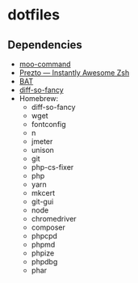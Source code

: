 # dotfiles

## Dependencies
- [moo-command](http://github.com/satrun77/moo-command)
- [Prezto — Instantly Awesome Zsh](https://github.com/sorin-ionescu/prezto)
- [BAT](https://github.com/sharkdp/bat#installation)
- [diff-so-fancy](https://github.com/so-fancy/diff-so-fancy)
- Homebrew:
    - diff-so-fancy
    - wget
    - fontconfig
    - n
    - jmeter
    - unison
    - git
    - php-cs-fixer
    - php
    - yarn
    - mkcert
    - git-gui
    - node
    - chromedriver
    - composer
    - phpcpd
    - phpmd
    - phpize
    - phpdbg
    - phar
